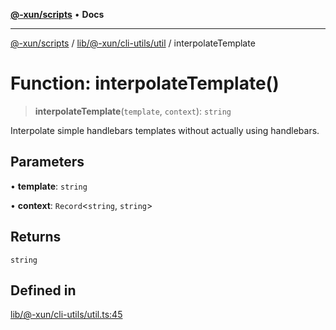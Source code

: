[**@-xun/scripts**](../../../../../README.md) • **Docs**

***

[@-xun/scripts](../../../../../README.md) / [lib/@-xun/cli-utils/util](../README.md) / interpolateTemplate

# Function: interpolateTemplate()

> **interpolateTemplate**(`template`, `context`): `string`

Interpolate simple handlebars templates without actually using handlebars.

## Parameters

• **template**: `string`

• **context**: `Record`\<`string`, `string`\>

## Returns

`string`

## Defined in

[lib/@-xun/cli-utils/util.ts:45](https://github.com/Xunnamius/xscripts/blob/4fd96d6123f1ac889c89848efd750e2454f43e43/lib/@-xun/cli-utils/util.ts#L45)
